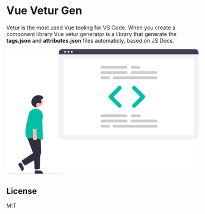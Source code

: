 # Vue Vetur Gen

Vetur is the most used Vue tooling for VS Code. When you create a
component library Vue vetur generator is a library that generate the
**tags.json** and **attributes.json**
files automaticly, based on JS Docs.

![VueVeturGenIllustration](https://raw.githubusercontent.com/leometzger/vue-vetur-gen/75f40b4aa392dd1fc367a391d078e3cbbc9156c3/docs/.vuepress/public/vue-vetur-generator-illustration.svg)

## License

MIT
